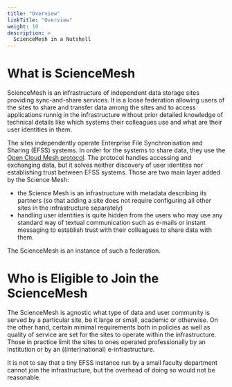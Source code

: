 ```yaml
---
title: "Overview"
linkTitle: "Overview"
weight: 10
description: >
  ScienceMesh in a Nutshell
---
```


# What is ScienceMesh

ScienceMesh is an infrastructure of independent data storage sites
providing sync-and-share services. It is a loose federation
allowing users of the sites to share and transfer data among the sites and
to access applications runnig in the infrastructure without prior detailed
knowledge of technical details like which systems their colleagues use and
what are their user identities in them.

The sites independently operate Enterprise File Synchronisation and Sharing (EFSS) systems. In order for the systems to share data, they use the [Open Cloud Mesh protocol](https://wiki.geant.org/display/OCM/Open+Cloud+Mesh). The protocol handles accessing and exchanging data, but it solves neither discovery of user identites nor establishing trust between EFSS systems. Those are two main layer added by the Science Mesh:
- the Science Mesh is an infrastructure with metadata describing its
  partners (so that adding a site does not require configuring all other
  sites in the infrastructure separately)
- handling user identities is quite hidden from the users who may use any
  standard way of textual communication such as e-mails or instant
  messaging to establish trust with their colleagues to share data with
  them.

The ScienceMesh is an instance of such a federation.

# Who is Eligible to Join the ScienceMesh

The ScienceMesh is agnostic what type of data and user community is served
by a particular site, be it large or small, academic or otherwise. On the
other hand, certain minimal requirements both in policies as well as
quality of service are set for the sites to operate within the
infrastructure. Those in practice limit the sites to ones operated
professionally by an institution or by an ((inter)national)
e-infrastructure.

It is not to say that a tiny EFSS instance run by a small faculty
department cannot join the infrastructure, but the overhead of doing so
would not be reasonable.


